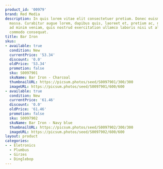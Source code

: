 ```yaml
---
product_id: '00979'
brand: Red Media
description: In quis lorem vitae elit consectetuer pretium. Donec euismod vestibulum
  massa. Curabitur augue lorem, dapibus quis, laoreet et, pretium ac, nisi. Ut enim
  ad minim veniam, quis nostrud exercitation ullamco laboris nisi ut aliquip ex ea
  commodo consequat.
title: Bar Iron
skus:
- available: true
  condition: New
  currentPrice: '53.34'
  discount: '0.0'
  oldPrice: '53.34'
  promotion: false
  sku: S0097901
  skuName: Bar Iron - Charcoal
  thumbnailURL: https://picsum.photos/seed/S0097901/300/300
  imageURL: https://picsum.photos/seed/S0097901/600/600
- available: true
  condition: New
  currentPrice: '61.46'
  discount: '0.0'
  oldPrice: '61.46'
  promotion: false
  sku: S0097902
  skuName: Bar Iron - Navy blue
  thumbnailURL: https://picsum.photos/seed/S0097902/300/300
  imageURL: https://picsum.photos/seed/S0097902/600/600
layout: product
categories:
- - Eletronics
  - Plumbus
  - Girzes
  - Dinglebop
---
```

